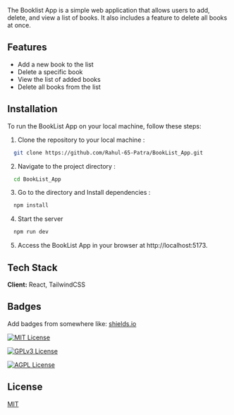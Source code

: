 
The Booklist App is a simple web application that allows users to add, delete, and view a list of books. It also includes a feature to delete all books at once.
## Features
- Add a new book to the list
- Delete a specific book
- View the list of added books
- Delete all books from the list



## Installation

To run the BookList App on your local machine, follow these steps:

1. Clone the repository to your local machine :
```bash
  git clone https://github.com/Rahul-65-Patra/BookList_App.git
```
2. Navigate to the project directory :
```bash
  cd BookList_App
```
3. Go to the directory and Install dependencies :

```bash
  npm install
```
4. Start the server
```bash
  npm run dev
```
5. Access the BookList App in your browser at http://localhost:5173.
## Tech Stack

**Client:** React, TailwindCSS




## Badges

Add badges from somewhere like: [shields.io](https://shields.io/)

[![MIT License](https://img.shields.io/badge/License-MIT-green.svg)](https://choosealicense.com/licenses/mit/)

[![GPLv3 License](https://img.shields.io/badge/License-GPL%20v3-yellow.svg)](https://opensource.org/licenses/)

[![AGPL License](https://img.shields.io/badge/license-AGPL-blue.svg)](http://www.gnu.org/licenses/agpl-3.0)


## License

[MIT](https://choosealicense.com/licenses/mit/)

